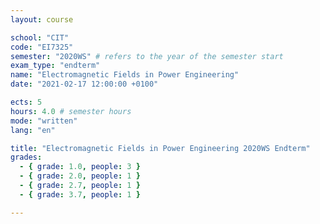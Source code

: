 ```yaml
---
layout: course

school: "CIT"
code: "EI7325"
semester: "2020WS" # refers to the year of the semester start
exam_type: "endterm"
name: "Electromagnetic Fields in Power Engineering"
date: "2021-02-17 12:00:00 +0100"

ects: 5
hours: 4.0 # semester hours
mode: "written"
lang: "en"

title: "Electromagnetic Fields in Power Engineering 2020WS Endterm"
grades:
  - { grade: 1.0, people: 3 }
  - { grade: 2.0, people: 1 }
  - { grade: 2.7, people: 1 }
  - { grade: 3.7, people: 1 }

---
```



